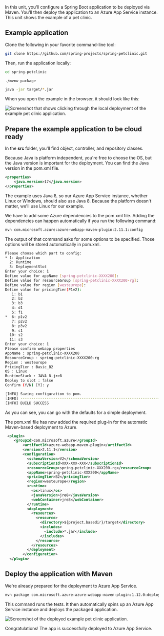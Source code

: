In this unit, you'll configure a Spring Boot application to be deployed via Maven. You'll then deploy the application to an Azure App Service instance. This unit shows the example of a pet clinic.

## Example application

Clone the following in your favorite command-line tool:

``` bash
git clone https://github.com/spring-projects/spring-petclinic.git
```

Then, run the application locally:

``` bash
cd spring-petclinic

./mvnw package

java -jar target/*.jar
```

When you open the example in the browser, it should look like this:

![Screenshot that shows clicking through the local deployment of the example pet clinic application.](../media/6-sample.gif)

## Prepare the example application to be cloud ready

In the **src** folder, you'll find object, controller, and repository classes.

Because Java is platform independent, you're free to choose the OS, but the Java version is important for the deployment. You can find the Java version in the pom.xml file.

```xml
<properties>
    <java.version>17</java.version>
</properties>
```

The example uses Java 8, so our Azure App Service instance, whether Linux or Windows, should also use Java 8. Because the platform doesn't matter, we'll use Linux for our example.

We have to add some Azure dependencies to the pom.xml file. Adding the dependencies can happen automatically if you run the following command:

```bash
mvn com.microsoft.azure:azure-webapp-maven-plugin:2.11.1:config
```

The output of that command asks for some options to be specified. Those options will be stored automatically in pom.xml.

```bash
Please choose which part to config:
* 1: Application
  2: Runtime
  3: DeploymentSlot
Enter your choice: 1
Define value for appName [spring-petclinic-XXXX200]:
Define value for resourceGroup [spring-petclinic-XXXX200-rg]:
Define value for region [westeurope]:
Define value for pricingTier(P1v2):
   1: b1
   2: b2
   3: b3
   4: d1
   5: f1
*  6: p1v2
   7: p2v2
   8: p3v2
   9: s1
  10: s2
  11: s3
Enter your choice: 1
Please confirm webapp properties
AppName : spring-petclinic-XXXX200
ResourceGroup : spring-petclinic-XXXX200-rg
Region : westeurope
PricingTier : Basic_B2
OS : Linux
RuntimeStack : JAVA 8-jre8
Deploy to slot : false
Confirm (Y/N) [Y]: y

[INFO] Saving configuration to pom.
[INFO] ------------------------------------------------------------------------
[INFO] BUILD SUCCESS
```

As you can see, you can go with the defaults for a simple deployment.

The pom.xml file has now added the required plug-in for the automatic Maven-based deployment to Azure.

```xml
 <plugin>
    <groupId>com.microsoft.azure</groupId>  
        <artifactId>azure-webapp-maven-plugin</artifactId>  
        <version>2.11.1</version>  
        <configuration>
          <schemaVersion>V2</schemaVersion>  
          <subscriptionId>XXX-XXX-XXX</subscriptionId>  
          <resourceGroup>spring-petclinic-XXX200-rg</resourceGroup>  
          <appName>spring-petclinic-XXX200</appName>  
          <pricingTier>B2</pricingTier>  
          <region>westeurope</region>  
          <runtime>
            <os>linux</os>  
            <javaVersion>jre8</javaVersion>  
            <webContainer>jre8</webContainer>
          </runtime>  
          <deployment>
            <resources>
              <resource>
                <directory>${project.basedir}/target</directory>  
                <includes>
                  <include>*.jar</include>
                </includes>
              </resource>
            </resources>
          </deployment>
        </configuration>
  </plugin>
```

## Deploy the application with Maven

We're already prepared for the deployment to Azure App Service.

```bash
mvn package com.microsoft.azure:azure-webapp-maven-plugin:1.12.0:deploy
```

This command runs the tests. It then automatically spins up an Azure App Service instance and deploys the packaged application.

![Screenshot of the deployed example pet clinic application.](../media/6-deployed.gif)

Congratulations! The app is successfully deployed to Azure App Service.
